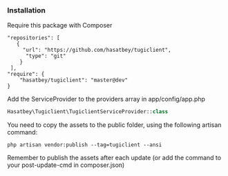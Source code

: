 ### Installation

Require this package with Composer
    
    "repositories": [
       {
         "url": "https://github.com/hasatbey/tugiclient",
          "type": "git"
        }
     ],
    "require": {
        "hasatbey/tugiclient": "master@dev"
    }
Add the ServiceProvider to the providers array in app/config/app.php

```php
Hasatbey\Tugiclient\TugiclientServiceProvider::class
```

You need to copy the assets to the public folder, using the following artisan command:

    php artisan vendor:publish --tag=tugiclient --ansi
	
Remember to publish the assets after each update (or add the command to your post-update-cmd in composer.json)


